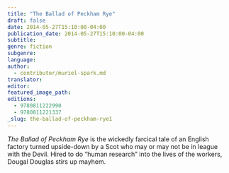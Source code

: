 ```yaml
---
title: "The Ballad of Peckham Rye"
draft: false
date: 2014-05-27T15:10:00-04:00
publication_date: 2014-05-27T15:10:00-04:00
subtitle:
genre: fiction
subgenre:
language:
author:
  - contributor/muriel-spark.md
translator:
editor:
featured_image_path:
editions:
  - 9780811222990
  - 9780811221337
_slug: the-ballad-of-peckham-rye1
---
```


_The Ballad of Peckham Rye_ is the wickedly farcical tale of an English factory turned upside-down by a Scot who may or may not be in league with the Devil. Hired to do “human research” into the lives of the workers, Dougal Douglas stirs up mayhem.

